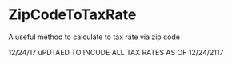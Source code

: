 # ZipCodeToTaxRate
A useful method to calculate to tax rate via zip code

12/24/17 uPDTAED TO INCUDE ALL TAX RATES AS OF 12/24/2117
